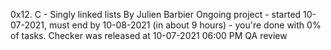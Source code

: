 0x12. C - Singly linked lists
By Julien Barbier
Ongoing project - started 10-07-2021, must end by 10-08-2021 (in about 9 hours) - you're done with 0% of tasks.
Checker was released at 10-07-2021 06:00 PM
QA review